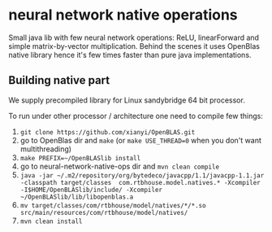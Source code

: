 # neural network native operations

Small java lib with few neural network operations: ReLU, linearForward and simple matrix-by-vector multiplication.
Behind the scenes it uses OpenBlas native library hence it's few times faster than pure java implementations.

## Building native part

We supply precompiled library for Linux sandybridge 64 bit processor.

To run under other processor / architecture one need to compile few things:
 1. `git clone https://github.com/xianyi/OpenBLAS.git`
 2. go to OpenBlas dir and `make` (or `make USE_THREAD=0` when you don't want multithreading)
 3. `make PREFIX=~/OpenBLASlib install`
 4. go to neural-network-native-ops dir and `mvn clean compile`
 5. `java -jar ~/.m2/repository/org/bytedeco/javacpp/1.1/javacpp-1.1.jar -classpath target/classes  com.rtbhouse.model.natives.* -Xcompiler -I$HOME/OpenBLASlib/include/ -Xcompiler ~/OpenBLASlib/lib/libopenblas.a`
 6. `mv target/classes/com/rtbhouse/model/natives/*/*.so src/main/resources/com/rtbhouse/model/natives/`
 7. `mvn clean install`



